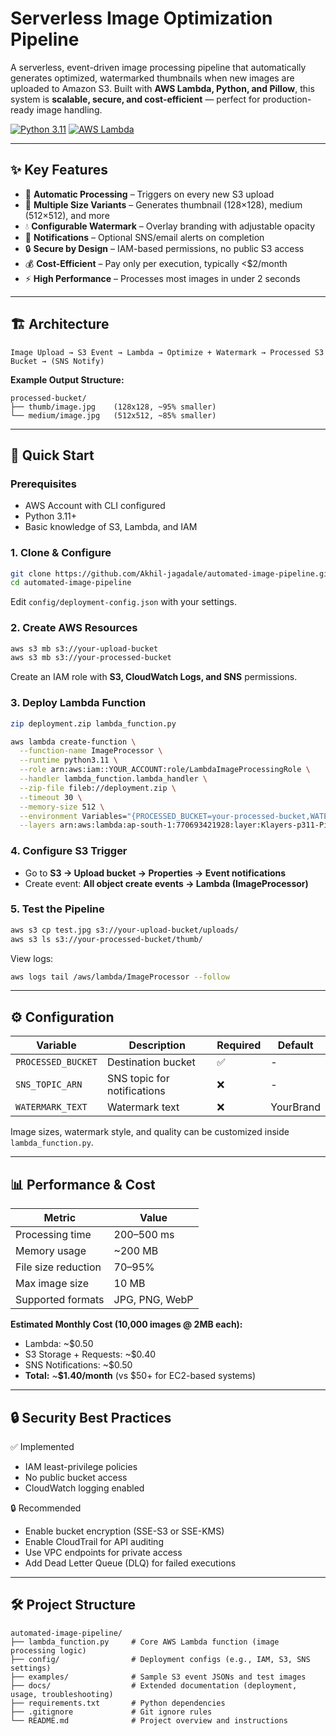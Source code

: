 # Serverless Image Optimization Pipeline

A serverless, event-driven image processing pipeline that automatically generates optimized, watermarked thumbnails when new images are uploaded to Amazon S3. Built with **AWS Lambda, Python, and Pillow**, this system is **scalable, secure, and cost-efficient** — perfect for production-ready image handling.

[![Python 3.11](https://img.shields.io/badge/python-3.11-blue.svg)](https://www.python.org/downloads/)
[![AWS Lambda](https://img.shields.io/badge/AWS-Lambda-orange.svg)](https://aws.amazon.com/lambda/)

---

## ✨ Key Features

* 🚀 **Automatic Processing** – Triggers on every new S3 upload
* 📐 **Multiple Size Variants** – Generates thumbnail (128×128), medium (512×512), and more
* 💧 **Configurable Watermark** – Overlay branding with adjustable opacity
* 📧 **Notifications** – Optional SNS/email alerts on completion
* 🔒 **Secure by Design** – IAM-based permissions, no public S3 access
* 💰 **Cost-Efficient** – Pay only per execution, typically <$2/month
* ⚡ **High Performance** – Processes most images in under 2 seconds

---

## 🏗️ Architecture

```
Image Upload → S3 Event → Lambda → Optimize + Watermark → Processed S3 Bucket → (SNS Notify)
```

**Example Output Structure:**

```
processed-bucket/
├── thumb/image.jpg    (128x128, ~95% smaller)
└── medium/image.jpg   (512x512, ~85% smaller)
```

---

## 🚀 Quick Start

### Prerequisites

* AWS Account with CLI configured
* Python 3.11+
* Basic knowledge of S3, Lambda, and IAM

### 1. Clone & Configure

```bash
git clone https://github.com/Akhil-jagadale/automated-image-pipeline.git
cd automated-image-pipeline
```

Edit `config/deployment-config.json` with your settings.

### 2. Create AWS Resources

```bash
aws s3 mb s3://your-upload-bucket
aws s3 mb s3://your-processed-bucket
```

Create an IAM role with **S3, CloudWatch Logs, and SNS** permissions.

### 3. Deploy Lambda Function

```bash
zip deployment.zip lambda_function.py

aws lambda create-function \
  --function-name ImageProcessor \
  --runtime python3.11 \
  --role arn:aws:iam::YOUR_ACCOUNT:role/LambdaImageProcessingRole \
  --handler lambda_function.lambda_handler \
  --zip-file fileb://deployment.zip \
  --timeout 30 \
  --memory-size 512 \
  --environment Variables="{PROCESSED_BUCKET=your-processed-bucket,WATERMARK_TEXT=YourBrand}" \
  --layers arn:aws:lambda:ap-south-1:770693421928:layer:Klayers-p311-Pillow:9
```

### 4. Configure S3 Trigger

* Go to **S3 → Upload bucket → Properties → Event notifications**
* Create event: **All object create events → Lambda (ImageProcessor)**

### 5. Test the Pipeline

```bash
aws s3 cp test.jpg s3://your-upload-bucket/uploads/
aws s3 ls s3://your-processed-bucket/thumb/
```

View logs:

```bash
aws logs tail /aws/lambda/ImageProcessor --follow
```

---

## ⚙️ Configuration

| Variable           | Description                 | Required | Default   |
| ------------------ | --------------------------- | -------- | --------- |
| `PROCESSED_BUCKET` | Destination bucket          | ✅        | -         |
| `SNS_TOPIC_ARN`    | SNS topic for notifications | ❌        | -         |
| `WATERMARK_TEXT`   | Watermark text              | ❌        | YourBrand |

Image sizes, watermark style, and quality can be customized inside `lambda_function.py`.

---

## 📊 Performance & Cost

| Metric              | Value          |
| ------------------- | -------------- |
| Processing time     | 200–500 ms     |
| Memory usage        | ~200 MB        |
| File size reduction | 70–95%         |
| Max image size      | 10 MB          |
| Supported formats   | JPG, PNG, WebP |

**Estimated Monthly Cost (10,000 images @ 2MB each):**

* Lambda: ~$0.50
* S3 Storage + Requests: ~$0.40
* SNS Notifications: ~$0.50
* **Total:** ~**$1.40/month** (vs $50+ for EC2-based systems)

---

## 🔒 Security Best Practices

✅ Implemented

* IAM least-privilege policies
* No public bucket access
* CloudWatch logging enabled

🔒 Recommended

* Enable bucket encryption (SSE-S3 or SSE-KMS)
* Enable CloudTrail for API auditing
* Use VPC endpoints for private access
* Add Dead Letter Queue (DLQ) for failed executions

---

## 🛠️ Project Structure

```
automated-image-pipeline/
├── lambda_function.py     # Core AWS Lambda function (image processing logic)
├── config/                # Deployment configs (e.g., IAM, S3, SNS settings)
├── examples/              # Sample S3 event JSONs and test images
├── docs/                  # Extended documentation (deployment, usage, troubleshooting)
├── requirements.txt       # Python dependencies
├── .gitignore             # Git ignore rules
└── README.md              # Project overview and instructions
```
